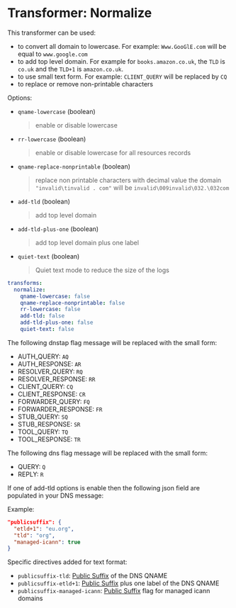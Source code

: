 # Transformer: Normalize

This transformer can be used:

- to convert all domain to lowercase. For example: `Www.GooGlE.com` will be equal to `www.google.com`
- to add top level domain. For example for `books.amazon.co.uk`, the `TLD`
is `co.uk` and the `TLD+1` is `amazon.co.uk`.
- to use small text form. For example: `CLIENT_QUERY` will be replaced by `CQ`
- to replace or remove non-printable characters

Options:

* `qname-lowercase` (boolean)
  > enable or disable lowercase

* `rr-lowercase` (boolean)
  > enable or disable lowercase for all resources records

* `qname-replace-nonprintable` (boolean)
  > replace non printable characters with decimal value
  > the domain `"invalid\tinvalid . com"` will be `invalid\009invalid\032.\032com`

* `add-tld` (boolean)
  > add top level domain

* `add-tld-plus-one` (boolean)
  > add top level domain plus one label

* `quiet-text` (boolean)
  > Quiet text mode to reduce the size of the logs

```yaml
transforms:
  normalize:
    qname-lowercase: false
    qname-replace-nonprintable: false
    rr-lowercase: false
    add-tld: false
    add-tld-plus-one: false
    quiet-text: false
```

The following dnstap flag message will be replaced with the small form:

- AUTH_QUERY: `AQ`
- AUTH_RESPONSE: `AR`
- RESOLVER_QUERY: `RQ`
- RESOLVER_RESPONSE: `RR`
- CLIENT_QUERY: `CQ`
- CLIENT_RESPONSE: `CR`
- FORWARDER_QUERY: `FQ`
- FORWARDER_RESPONSE: `FR`
- STUB_QUERY: `SQ`
- STUB_RESPONSE: `SR`
- TOOL_QUERY: `TQ`
- TOOL_RESPONSE: `TR`

The following dns flag message will be replaced with the small form:

- QUERY: `Q`
- REPLY: `R`

If one of add-tld  options is enable then the following json field are populated in your DNS message:

Example:

```json
"publicsuffix": {
  "etld+1": "eu.org",
  "tld": "org",
  "managed-icann": true
}
```

Specific directives added for text format:

* `publicsuffix-tld`: [Public Suffix](https://publicsuffix.org/) of the DNS QNAME
* `publicsuffix-etld+1`: [Public Suffix](https://publicsuffix.org/) plus one label of the DNS QNAME
* `publicsuffix-managed-icann`: [Public Suffix](https://publicsuffix.org/) flag for managed icann domains
